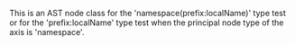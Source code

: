 
This is an AST node class for the 'namespace(prefix:localName)' type test or for the 'prefix:localName' type test when the principal node type of the axis is 'namespace'.
